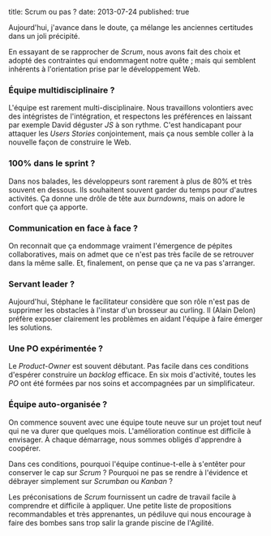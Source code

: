 title: Scrum ou pas ?
date: 2013-07-24
published: true


Aujourd'hui, j'avance dans le doute, ça mélange les anciennes certitudes dans un joli précipité.

En essayant de se rapprocher de *Scrum*, nous avons fait des choix et adopté des contraintes qui endommagent notre quête ; mais qui semblent inhérents à l'orientation prise par le développement Web.

### Équipe multidisciplinaire ?
L'équipe est rarement multi-disciplinaire. Nous travaillons volontiers avec des intégristes de l'intégration, et respectons les préférences en laissant par exemple David déguster *JS* à son rythme. C'est handicapant pour attaquer les *Users Stories* conjointement, mais ça nous semble coller à la nouvelle façon de construire le Web.

### 100% dans le sprint ?
Dans nos balades, les développeurs sont rarement à plus de 80% et très souvent en dessous. Ils souhaitent souvent garder du temps pour d'autres activités. Ça donne une drôle de tête aux *burndowns*, mais on adore le confort que ça apporte.

### Communication en face à face ?
On reconnait que ça endommage vraiment l'émergence de pépites collaboratives, mais on admet que ce n'est pas très facile de se retrouver dans la même salle. Et, finalement, on pense que ça ne va pas s'arranger.

### Servant leader ?
Aujourd'hui, Stéphane le facilitateur considère que son rôle n'est pas de supprimer les obstacles à l'instar d'un brosseur au curling. Il (Alain Delon) préfère exposer clairement les problèmes en aidant l'équipe à faire émerger les solutions.

### Une PO expérimentée ?
Le *Product-Owner* est souvent débutant. Pas facile dans ces conditions d'espérer construire un *backlog* efficace. En six mois d'activité, toutes les *PO* ont été formées par nos soins et accompagnées par un simplificateur.

### Équipe auto-organisée ?
On commence souvent avec une équipe toute neuve sur un projet tout neuf qui ne va durer que quelques mois. L'amélioration continue est difficile à envisager. À chaque démarrage, nous sommes obligés d'apprendre à coopérer.

Dans ces conditions, pourquoi l'équipe continue-t-elle à  	s'entêter pour conserver le cap sur *Scrum* ? Pourquoi ne pas se rendre à l'évidence et débrayer simplement sur *Scrumban* ou *Kanban* ?

Les préconisations de *Scrum* fournissent un cadre de travail facile à comprendre et difficile à appliquer. Une petite liste de propositions recommandables et très apprenantes, un pédiluve qui nous encourage à faire des bombes sans trop salir la grande piscine de l'Agilité.
